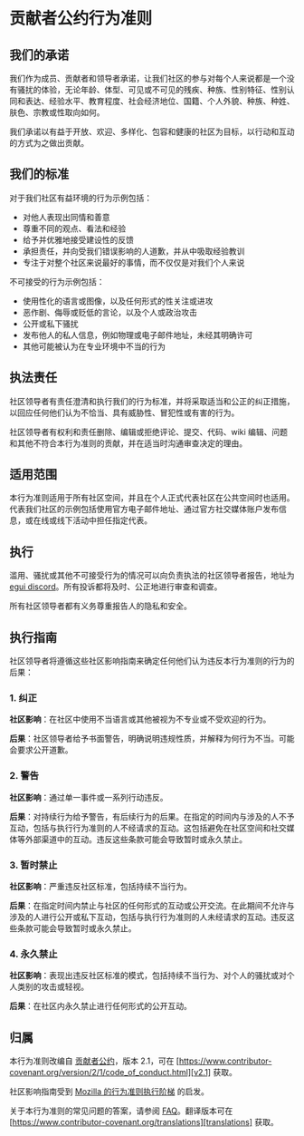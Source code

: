 # 贡献者公约行为准则

## 我们的承诺

我们作为成员、贡献者和领导者承诺，让我们社区的参与对每个人来说都是一个没有骚扰的体验，无论年龄、体型、可见或不可见的残疾、种族、性别特征、性别认同和表达、经验水平、教育程度、社会经济地位、国籍、个人外貌、种族、种姓、肤色、宗教或性取向如何。

我们承诺以有益于开放、欢迎、多样化、包容和健康的社区为目标，以行动和互动的方式为之做出贡献。

## 我们的标准

对于我们社区有益环境的行为示例包括：

- 对他人表现出同情和善意
- 尊重不同的观点、看法和经验
- 给予并优雅地接受建设性的反馈
- 承担责任，并向受我们错误影响的人道歉，并从中吸取经验教训
- 专注于对整个社区来说最好的事情，而不仅仅是对我们个人来说

不可接受的行为示例包括：

- 使用性化的语言或图像，以及任何形式的性关注或进攻
- 恶作剧、侮辱或贬低的言论，以及个人或政治攻击
- 公开或私下骚扰
- 发布他人的私人信息，例如物理或电子邮件地址，未经其明确许可
- 其他可能被认为在专业环境中不当的行为

## 执法责任

社区领导者有责任澄清和执行我们的行为标准，并将采取适当和公正的纠正措施，以回应任何他们认为不恰当、具有威胁性、冒犯性或有害的行为。

社区领导者有权利和责任删除、编辑或拒绝评论、提交、代码、wiki 编辑、问题和其他不符合本行为准则的贡献，并在适当时沟通审查决定的理由。

## 适用范围

本行为准则适用于所有社区空间，并且在个人正式代表社区在公共空间时也适用。代表我们社区的示例包括使用官方电子邮件地址、通过官方社交媒体账户发布信息，或在线或线下活动中担任指定代表。

## 执行

滥用、骚扰或其他不可接受行为的情况可以向负责执法的社区领导者报告，地址为 [egui discord](https://discord.gg/JFcEma9bJq)。所有投诉都将及时、公正地进行审查和调查。

所有社区领导者都有义务尊重报告人的隐私和安全。

## 执行指南

社区领导者将遵循这些社区影响指南来确定任何他们认为违反本行为准则的行为的后果：

### 1. 纠正

**社区影响**：在社区中使用不当语言或其他被视为不专业或不受欢迎的行为。

**后果**：社区领导者给予书面警告，明确说明违规性质，并解释为何行为不当。可能会要求公开道歉。

### 2. 警告

**社区影响**：通过单一事件或一系列行动违反。

**后果**：对持续行为给予警告，有后续行为的后果。在指定的时间内与涉及的人不予互动，包括与执行行为准则的人不经请求的互动。这包括避免在社区空间和社交媒体等外部渠道中的互动。违反这些条款可能会导致暂时或永久禁止。

### 3. 暂时禁止

**社区影响**：严重违反社区标准，包括持续不当行为。

**后果**：在指定时间内禁止与社区的任何形式的互动或公开交流。在此期间不允许与涉及的人进行公开或私下互动，包括与执行行为准则的人未经请求的互动。违反这些条款可能会导致暂时或永久禁止。

### 4. 永久禁止

**社区影响**：表现出违反社区标准的模式，包括持续不当行为、对个人的骚扰或对个人类别的攻击或轻视。

**后果**：在社区内永久禁止进行任何形式的公开互动。

## 归属

本行为准则改编自 [贡献者公约][homepage]，版本 2.1，可在 [https://www.contributor-covenant.org/version/2/1/code_of_conduct.html][v2.1] 获取。

社区影响指南受到 [Mozilla 的行为准则执行阶梯][Mozilla CoC] 的启发。

关于本行为准则的常见问题的答案，请参阅 [FAQ][FAQ]。翻译版本可在 [https://www.contributor-covenant.org/translations][translations] 获取。

[homepage]: https://www.contributor-covenant.org
[v2.1]: https://www.contributor-covenant.org/version/2/1/code_of_conduct.html
[Mozilla CoC]: https://github.com/mozilla/diversity
[FAQ]: https://www.contributor-covenant.org/faq
[translations]: https://www.contributor-covenant.org/translations
